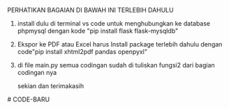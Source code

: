 PERHATIKAN BAGAIAN DI BAWAH INI TERLEBIH DAHULU

1. install dulu di terminal vs code untuk menghubungkan ke database phpmysql dengan kode "pip install flask flask-mysqldb"
2. Ekspor ke PDF atau Excel harus Install package terlebih dahulu dengan code"pip install xhtml2pdf pandas openpyxl"
3. di file main.py semua codingan sudah di tuliskan fungsi2 dari bagian codingan nya

   sekian dan terimakasih
   


#   C O D E - B A R U  
 